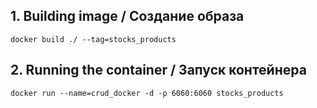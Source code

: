 
## 1. Building image / Создание образа

```
docker build ./ --tag=stocks_products
```

## 2. Running the container / Запуск контейнера

```
docker run --name=crud_docker -d -p 6060:6060 stocks_products
```